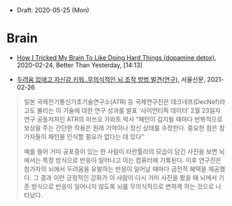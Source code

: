 * Draft: 2020-05-25 (Mon)
# Brain
* [How I Tricked My Brain To Like Doing Hard Things (dopamine detox)](https://youtu.be/9QiE-M1LrZk), 2020-02-24, Better Than Yesterday, [14:13]

* [두려움 없애고 자신감 키워..무의식적인 뇌 조작 방법 발견(연구)](https://news.v.daum.net/v/20210226172101382), 서울신문, 2021-02-26
> 일본 국제전기통신기초기술연구소(ATR) 등 국제연구진은 데크네프(DecNef)라고도 불리는 이 기술에 대한 연구 성과를 발표
> ‘사이언티픽 데이터’ 2월 23일자
> 연구 공동저자인 ATR의 미쓰오 가와토 박사
> “패턴이 감지될 때마다 반복적으로 보상을 주는 간단한 작용은 원래 기억이나 정신 상태를 수정한다. 중요한 점은 참가자들이 패턴을 인식할 필요가 없다는 데 있다”
> 
> 예를 들어 거미 공포증이 있는 한 사람이 타란툴라의 모습이 담긴 사진을 보면 뇌에서는 특정 방식으로 반응이 일어나고 이는 컴퓨터에 기록된다. 
> 이후 연구진은 참가자의 뇌에서 두려움을 유발하는 반응이 일어날 때마다 금전적 혜택을 제공했다.
> 그 결과 이런 긍정적인 강화가 이 사람이 다시 거미 사진을 봤을 때 뇌에서 기존 방식으로 반응이 일어나지 않도록 뇌를 무의식적으로 변하게 하는 것으로 나타났다.
